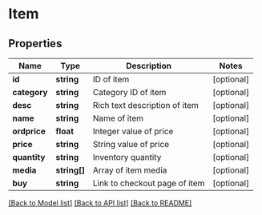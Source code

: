 # Item

## Properties
Name | Type | Description | Notes
------------ | ------------- | ------------- | -------------
**id** | **string** | ID of item | [optional] 
**category** | **string** | Category ID of item | [optional] 
**desc** | **string** | Rich text description of item | [optional] 
**name** | **string** | Name of item | [optional] 
**ordprice** | **float** | Integer value of price | [optional] 
**price** | **string** | String value of price | [optional] 
**quantity** | **string** | Inventory quantity | [optional] 
**media** | **string[]** | Array of item media | [optional] 
**buy** | **string** | Link to checkout page of item | [optional] 

[[Back to Model list]](../README.md#documentation-for-models) [[Back to API list]](../README.md#documentation-for-api-endpoints) [[Back to README]](../README.md)


